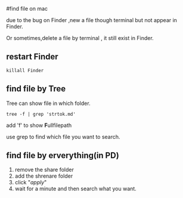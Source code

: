 #find file on mac

due to the bug on Finder ,new a file though terminal but not appear in Finder. 

Or sometimes,delete a file by terminal , it still exist in Finder.


## restart Finder

```
killall Finder
```

## find file by **Tree**

Tree can show file in which folder.

```
tree -f | grep 'strtok.md'
```

add 'f' to show **F**ullfilepath

use grep to find which file you want to search.

## find file  by erverything(in PD)

1. remove the share folder
2. add the shrenare folder 
3. click "*apply*"
4. wait for a minute and then search what you want.

